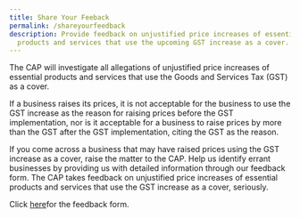 ```yaml
---
title: Share Your Feeback
permalink: /shareyourfeedback
description: Provide feedback on unjustified price increases of essential
  products and services that use the upcoming GST increase as a cover.
---
```

The CAP will investigate all allegations of unjustified price increases of essential products and services that use the Goods and Services Tax (GST) as a cover. 

If a business raises its prices, it is not acceptable for the business to use the GST increase as the reason for raising prices before the GST implementation, nor is it acceptable for a business to raise prices by more than the GST after the GST implementation, citing the GST as the reason.

If you come across a business that may have raised prices using the GST increase as a cover, raise the matter to the CAP. Help us identify errant businesses by providing us with detailed information through our feedback form. The CAP takes feedback on unjustified price increases of essential products and services that use the GST increase as a cover, seriously.

Click <a href="https://form.gov.sg/#!/61d7bd7e6c60da0012ba2383" target="_blank">here</a>for the feedback form.